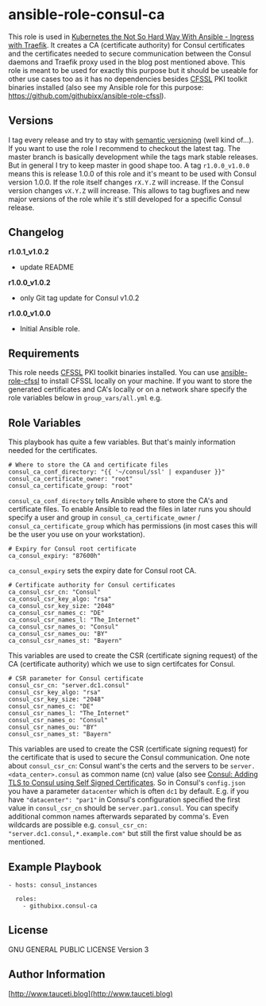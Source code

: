 ansible-role-consul-ca
======================

This role is used in [Kubernetes the Not So Hard Way With Ansible - Ingress with Traefik](https://www.tauceti.blog/post/kubernetes-the-not-so-hard-way-with-ansible-ingress-with-traefik/). It creates a CA (certificate authority) for Consul certificates and the certificates needed to secure communication between the Consul daemons and Traefik proxy used in the blog post mentioned above. This role is meant to be used for exactly this purpose but it should be useable for other use cases too as it has no dependencies besides [CFSSL](https://github.com/cloudflare/cfssl) PKI toolkit binaries installed (also see my Ansible role for this purpose: https://github.com/githubixx/ansible-role-cfssl).

Versions
--------

I tag every release and try to stay with [semantic versioning](http://semver.org) (well kind of...). If you want to use the role I recommend to checkout the latest tag. The master branch is basically development while the tags mark stable releases. But in general I try to keep master in good shape too. A tag `r1.0.0_v1.0.0` means this is release 1.0.0 of this role and it's meant to be used with Consul version 1.0.0. If the role itself changes `rX.Y.Z` will increase. If the Consul version changes `vX.Y.Z` will increase. This allows to tag bugfixes and new major versions of the role while it's still developed for a specific Consul release.

Changelog
---------

**r1.0.1_v1.0.2**

- update README

**r1.0.0_v1.0.2**

- only Git tag update for Consul v1.0.2

**r1.0.0_v1.0.0**

- Initial Ansible role.

Requirements
------------

This role needs [CFSSL](https://github.com/cloudflare/cfssl) PKI toolkit binaries installed. You can use [ansible-role-cfssl](https://github.com/githubixx/ansible-role-cfssl) to install CFSSL locally on your machine. If you want to store the generated certificates and CA's locally or on a network share specify the role variables below in `group_vars/all.yml` e.g.

Role Variables
--------------

This playbook has quite a few variables. But that's mainly information needed for the certificates.

```
# Where to store the CA and certificate files
consul_ca_conf_directory: "{{ '~/consul/ssl' | expanduser }}"
consul_ca_certificate_owner: "root"
consul_ca_certificate_group: "root"
```

`consul_ca_conf_directory` tells Ansible where to store the CA's and certificate files. To enable Ansible to read the files in later runs you should specify a user and group in `consul_ca_certificate_owner` / `consul_ca_certificate_group` which has permissions (in most cases this will be the user you use on your workstation).

```
# Expiry for Consul root certificate
ca_consul_expiry: "87600h"
```
`ca_consul_expiry` sets the expiry date for Consul root CA.

```
# Certificate authority for Consul certificates
ca_consul_csr_cn: "Consul"
ca_consul_csr_key_algo: "rsa"
ca_consul_csr_key_size: "2048"
ca_consul_csr_names_c: "DE"
ca_consul_csr_names_l: "The_Internet"
ca_consul_csr_names_o: "Consul"
ca_consul_csr_names_ou: "BY"
ca_consul_csr_names_st: "Bayern"
```
This variables are used to create the CSR (certificate signing request) of the CA (certificate authority) which we use to sign certifcates for Consul.

```
# CSR parameter for Consul certificate
consul_csr_cn: "server.dc1.consul"
consul_csr_key_algo: "rsa"
consul_csr_key_size: "2048"
consul_csr_names_c: "DE"
consul_csr_names_l: "The_Internet"
consul_csr_names_o: "Consul"
consul_csr_names_ou: "BY"
consul_csr_names_st: "Bayern"
```

This variables are used to create the CSR (certificate signing request) for the certificate that is used to secure the Consul communication. One note about `consul_csr_cn`: Consul want's the certs and the servers to be `server.<data_center>.consul` as common name (cn) value (also see [Consul: Adding TLS to Consul using Self Signed Certificates](http://russellsimpkins.blogspot.de/2015/10/consul-adding-tls-using-self-signed.html). So in Consul's `config.json` you have a parameter `datacenter` which is often `dc1` by default. E.g. if you have `"datacenter": "par1"` in Consul's configuration specified the first value in `consul_csr_cn` should be `server.par1.consul`. You can specify additional common names afterwards separated by comma's. Even wildcards are possible e.g. `consul_csr_cn: "server.dc1.consul,*.example.com"` but still the first value should be as mentioned.

Example Playbook
----------------

```
- hosts: consul_instances

  roles:
    - githubixx.consul-ca
```

License
-------

GNU GENERAL PUBLIC LICENSE Version 3

Author Information
------------------

[http://www.tauceti.blog](http://www.tauceti.blog)
